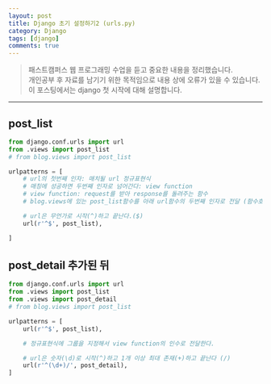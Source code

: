 ```yaml
---
layout: post
title: Django 초기 설정하기2 (urls.py)
category: Django
tags: [django]
comments: true
---
```


> 패스트캠퍼스 웹 프로그래밍 수업을 듣고 중요한 내용을 정리했습니다.     
개인공부 후 자료를 남기기 위한 목적임으로 내용 상에 오류가 있을 수 있습니다.      
> 이 포스팅에서는 django 첫 시작에 대해 설명합니다.

<hr>

## post_list

```python
from django.conf.urls import url
from .views import post_list
# from blog.views import post_list

urlpatterns = [
    # url의 첫번째 인자: 매치될 url 정규표현식
    # 매칭에 성공하면 두번째 인자로 넘어간다: view function
    # view function: request를 받아 response를 돌려주는 함수
    # blog.views에 있는 post_list함수를 아래 url함수의 두번째 인자로 전달 (함수호출 아님)

    # url은 무언가로 시작(^)하고 끝난다.($)
    url(r'^$', post_list),

]
```

## post_detail 추가된 뒤

```python
from django.conf.urls import url
from .views import post_list
from .views import post_detail
# from blog.views import post_list

urlpatterns = [
    url(r'^$', post_list),

    # 정규표현식에 그룹을 지정해서 view function의 인수로 전달한다.

    # url은 숫자(\d)로 시작(^)하고 1개 이상 최대 존재(+)하고 끝난다 (/)
    url(r'^(\d+)/', post_detail),
]
```
